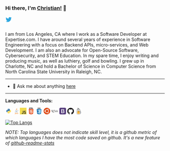 <!--
**ctdurazo/ctdurazo** is a ✨ _special_ ✨ repository because its `README.md` (this file) appears on your GitHub profile.
Here are some ideas to get you started:

- 🔭 I’m currently working on ...
- 🌱 I’m currently learning ...
- 👯 I’m looking to collaborate on ...
- 🤔 I’m looking for help with ...
- 💬 Ask me about ...
- 📫 How to reach me: ...
- 😄 Pronouns: ...
- ⚡ Fun fact: ...
-->
### Hi there, I'm [Christian!](https://github.com/ctdurazo/) 👋
<a href="https://twitter.com/ctdurazo">
  <img align="left" alt="Christian Durazo | Twitter" width="21px" src="https://raw.githubusercontent.com/ctdurazo/ctdurazo/master/assets/twitter.svg" />
</a>
<br />
<br />

I am from Los Angeles, CA where I work as a Software Developer at Expertise.com. 
I have around several years of experience in Software Engineering with a focus on Backend APIs, micro-services, and Web Development. 
I am also an advocate for Open-Source Software, Cybersecurity, and STEM Education.
In my spare time, I enjoy writing and producing music, as well as luthiery, golf and bowling.
I grew up in Charlotte, NC and hold a Bachelor of Science in Computer Science from North Carolina State University in Raleigh, NC.

---

<!--
**Now Playing** on Spotify

<a href="https://status.nmoo.dev/now-playing?open">
    <img src="https://status.nmoo.dev/now-playing" width="256" height="64" alt="Now Playing">
</a>

---
-->

- 💬 Ask me about anything [here](https://github.com/ctdurazo/ctdurazo/issues)

---
**Languages and Tools:**  

<img width="21px" src="https://raw.githubusercontent.com/github/explore/master/topics/python/python.png"> <img width="21px" src="https://raw.githubusercontent.com/github/explore/master/topics/java/java.png"><img width="21px" src="https://raw.githubusercontent.com/github/explore/master/topics/javascript/javascript.png"> <img width="21px" src="https://raw.githubusercontent.com/github/explore/master/topics/html/html.png"> <img width="21px" src="https://raw.githubusercontent.com/github/explore/master/topics/css/css.png"> <img width="21px" src="https://raw.githubusercontent.com/github/explore/master/topics/ubuntu/ubuntu.png"> <img width="21px" src="https://raw.githubusercontent.com/github/explore/master/topics/flask/flask.png"> <img width="21px" src="https://raw.githubusercontent.com/github/explore/master/topics/bootstrap/bootstrap.png"> <img width="21px" src="https://raw.githubusercontent.com/github/explore/master/topics/github/github.png"> <img width="21px" src="https://raw.githubusercontent.com/github/explore/master/topics/homebrew/homebrew.png">
<!-- 
[![Christian's github stats](https://github-readme-stats.vercel.app/api?username=ctdurazo&count_private=true&show_icons=true)](https://github.com/ctdurazo/github-readme-stats) -->
[![Top Langs](https://github-readme-stats.vercel.app/api/top-langs/?username=ctdurazo&hide=html,css&layout=compact)](https://github.com/ctdurazo/github-readme-stats)

*NOTE: Top languages does not indicate skill level, it is a github metric of which languages I have the most code saved on github. It's a new feature of [github-readme-stats](https://github.com/ctdurazo/github-readme-stats)*

<!--[![Portfolio Card](https://github-readme-stats.vercel.app/api/pin/?username=ctdurazo&repo=ctdurazo.github.io)](https://github.com/ctdurazo/github-readme-stats)-->
